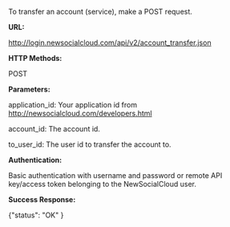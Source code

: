 To transfer an account (service), make a POST request.

**URL:**

http://login.newsocialcloud.com/api/v2/account_transfer.json

**HTTP Methods:**

POST

**Parameters:**

<p>application_id: Your application id from <a href='http://newsocialcloud.com/developers.html'>http://newsocialcloud.com/developers.html</a></p>
<p>account_id: The account id.</p>
<p>to_user_id: The user id to transfer the account to.</p>

**Authentication:**

Basic authentication with username and password or remote API key/access token belonging to the NewSocialCloud user.

**Success Response:**

{"status": "OK" }